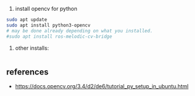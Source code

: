 1. install opencv for python

```bash
sudo apt update
sudo apt install python3-opencv
# may be done already depending on what you installed.
#sudo apt install ros-melodic-cv-bridge
```


1. other installs:

```bash
```
## references

* https://docs.opencv.org/3.4/d2/de6/tutorial_py_setup_in_ubuntu.html
